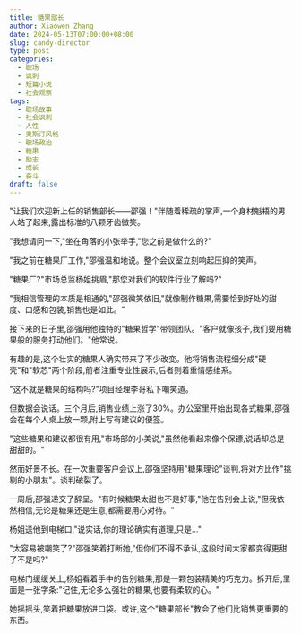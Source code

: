 ```yaml
---
title: 糖果部长
author: Xiaowen Zhang
date: 2024-05-13T07:00:00+08:00
slug: candy-director
type: post
categories:
  - 职场
  - 讽刺
  - 短篇小说
  - 社会观察
tags:
  - 职场故事
  - 社会讽刺
  - 人性
  - 奥斯汀风格
  - 职场政治
  - 糖果
  - 励志
  - 成长
  - 奋斗
draft: false
---
```


"让我们欢迎新上任的销售部长——邵强！"伴随着稀疏的掌声,一个身材魁梧的男人站了起来,露出标准的八颗牙齿微笑。

"我想请问一下,"坐在角落的小张举手,"您之前是做什么的?"

"我之前在糖果厂工作,"邵强温和地说。整个会议室立刻响起压抑的笑声。

"糖果厂?"市场总监杨姐挑眉,"那您对我们的软件行业了解吗?"

"我相信管理的本质是相通的,"邵强微笑依旧,"就像制作糖果,需要恰到好处的甜度、口感和包装,销售也是如此。"

接下来的日子里,邵强用他独特的"糖果哲学"带领团队。"客户就像孩子,我们要用糖果般的服务打动他们。"他常说。

有趣的是,这个壮实的糖果人确实带来了不少改变。他将销售流程细分成"硬壳"和"软芯"两个阶段,前者注重专业性展示,后者则着重情感维系。

"这不就是糖果的结构吗?"项目经理李哥私下嘲笑道。

但数据会说话。三个月后,销售业绩上涨了30%。办公室里开始出现各式糖果,邵强会在每个人桌上放一颗,附上写有建议的便签。

"这些糖果和建议都很有用,"市场部的小美说,"虽然他看起来像个保镖,说话却总是甜甜的。"

然而好景不长。在一次重要客户会议上,邵强坚持用"糖果理论"谈判,将对方比作"挑剔的小朋友"。谈判破裂了。

一周后,邵强递交了辞呈。"有时候糖果太甜也不是好事,"他在告别会上说,"但我依然相信,无论是糖果还是生意,都需要用心对待。"

杨姐送他到电梯口,"说实话,你的理论确实有道理,只是..."

"太容易被嘲笑了?"邵强笑着打断她,"但你们不得不承认,这段时间大家都变得更甜了不是吗?"

电梯门缓缓关上,杨姐看着手中的告别糖果,那是一颗包装精美的巧克力。拆开后,里面是一张字条:"记住,无论多么强壮的糖果,也要有柔软的心。"

她摇摇头,笑着把糖果放进口袋。或许,这个"糖果部长"教会了他们比销售更重要的东西。
